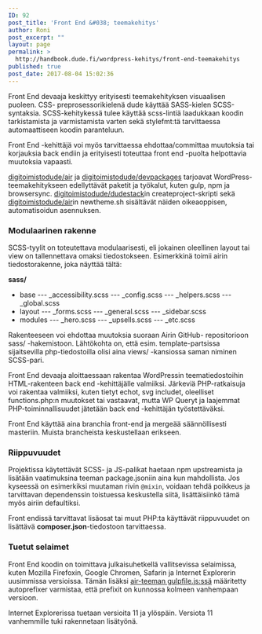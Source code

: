 ```yaml
---
ID: 92
post_title: 'Front End &#038; teemakehitys'
author: Roni
post_excerpt: ""
layout: page
permalink: >
  http://handbook.dude.fi/wordpress-kehitys/front-end-teemakehitys
published: true
post_date: 2017-08-04 15:02:36
---
```

Front End devaaja keskittyy erityisesti teemakehityksen visuaalisen puoleen. CSS- preprosessorikielenä dude käyttää SASS-kielen SCSS-syntaksia. SCSS-kehitykessä tulee käyttää scss-lintiä laadukkaan koodin tarkistamista ja varmistamista varten sekä stylefmt:tä tarvittaessa automaattiseen koodin paranteluun.

Front End -kehittäjä voi myös tarvittaessa ehdottaa/committaa muutoksia tai korjauksia back endiin ja erityisesti toteuttaa front end -puolta helpottavia muutoksia vapaasti.

<a href="https://github.com/digitoimistodude/air" class="github">digitoimistodude/air</a> ja <a href="https://github.com/digitoimistodude/devpackages" class="github">digitoimistodude/devpackages</a> tarjoavat WordPress-teemakehitykseen edellyttävät paketit ja työkalut, kuten gulp, npm ja browsersync. <a href="https://github.com/digitoimistodude/dudestack" class="github">digitoimistodude/dudestack</a>in createproject-skripti sekä <a href="https://github.com/digitoimistodude/air" class="github">digitoimistodude/air</a>in newtheme.sh sisältävät näiden oikeaoppisen, automatisoidun asennuksen.

<h3>Modulaarinen rakenne</h3>

SCSS-tyylit on toteutettava modulaarisesti, eli jokainen oleellinen layout tai view on tallennettava omaksi tiedostokseen. Esimerkkinä toimii airin tiedostorakenne, joka näyttää tältä:

<b>sass/</b>
- base
--- _accessibility.scss 
--- _config.scss
--- _helpers.scss
--- _global.scss
- layout
--- _forms.scss
--- _general.scss
--- _sidebar.scss
- modules
--- _hero.scss
--- _upsells.scss
--- _etc.scss

Rakenteeseen voi ehdottaa muutoksia suoraan Airin GitHub- repositorioon sass/ -hakemistoon. Lähtökohta on, että esim. template-partsissa sijaitsevilla php-tiedostoilla olisi aina views/ -kansiossa saman niminen SCSS-pari.

Front End devaaja aloittaessaan rakentaa WordPressin teematiedostoihin HTML-rakenteen back end -kehittäjälle valmiiksi. Järkeviä PHP-ratkaisuja voi rakentaa valmiiksi, kuten tietyt echot, svg includet, oleelliset functions.php:n muutokset tai vastaavat, mutta WP Queryt ja laajemmat PHP-toiminnallisuudet jätetään back end -kehittäjän työstettäväksi.

Front End käyttää aina branchia front-end ja mergeää säännöllisesti masteriin. Muista brancheista keskustellaan erikseen.

<h3>Riippuvuudet</h3>

Projektissa käytettävät SCSS- ja JS-palikat haetaan npm upstreamista ja lisätään vaatimuksina teeman package.jsoniin aina kun mahdollista. Jos kyseessä on esimerkiksi muutaman rivin <code>@mixin</code>, voidaan tehdä poikkeus ja tarvittavan dependenssin toistuessa keskustella siitä, lisättäisiinkö tämä myös airiin defaultiksi.

Front endissä tarvittavat lisäosat tai muut PHP:ta käyttävät riippuvuudet on lisättävä <b>composer.json</b>-tiedostoon tarvittaessa.

<h3>Tuetut selaimet</h3>

Front End koodin on toimittava julkaisuhetkellä vallitsevissa selaimissa, kuten Mozilla Firefoxin, Google Chromen, Safarin ja Internet Explorerin uusimmissa versioissa. Tämän lisäksi <a href="https://github.com/digitoimistodude/air/blob/master/gulpfile.js#L106" class="github">air-teeman gulpfile.js:ssä</a> määritetty autoprefixer varmistaa, että prefixit on kunnossa kolmeen vanhempaan versioon.

Internet Explorerissa tuetaan versioita 11 ja ylöspäin. Versiota 11 vanhemmille tuki rakennetaan lisätyönä.